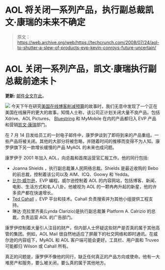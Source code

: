 # AOL 将关闭一系列产品，执行副总裁凯文·康瑞的未来不确定

> 原文：<https://web.archive.org/web/https://techcrunch.com/2008/07/24/aol-to-shutter-a-slew-of-products-evp-kevin-conroys-future-uncertain/>

# AOL 关闭一系列产品，凯文·康瑞执行副总裁前途未卜

**更新:** [邮件全文在此](https://web.archive.org/web/20230306024747/https://techcrunch.com/2008/07/24/full-text-of-aol-email-xdrive-aol-pictures-mymobile-and-bluestring-to-shut-down/)。

[![](img/e27224d3e2a6db7a7e682172450a7552.png)](https://web.archive.org/web/20230306024747/http://www.crunchbase.com/person/kevin-conroy) 今天下午在研究[美国在线博客削减预算](https://web.archive.org/web/20230306024747/https://techcrunch.com/2008/07/24/aol-makes-big-budget-cuts-across-blogs/)的故事时，我们无意中发现了一个正在美国在线展开的更大的故事。知情人士称，该公司正计划关闭大量不良产品。包括 Xdrive、AOL Pictures、 [Bluestring](https://web.archive.org/web/20230306024747/https://techcrunch.com/2007/09/17/aol-launches-bluestring/) 和 MyMobile 在内的产品都归入 EVP 产品和营销[凯文·康瑞](https://web.archive.org/web/20230306024747/http://www.crunchbase.com/person/kevin-conroy)部门。

在 7 月 14 日发给员工的一封电子邮件中，康罗伊谈到了即将到来的产品重组。一些产品将被关闭。其他的大部分将被忽略，并随着时间的推移而变得不为人知。康罗伊旗下另一款增长缓慢的产品 MyAOL 的未来也成问题。

康罗伊于 2001 年加入 AOL，向总裁和首席运营官汇报工作。他的同行包括:

*   Joanna Shields ，执行副总裁兼人民网络总裁。Shields 是最近收购的 Bebo 的前总裁，控制着该公司以及 AIM、ICQ、Goowy 和 Yedda。
*   [比尔·威尔逊](https://web.archive.org/web/20230306024747/http://www.crunchbase.com/person/bill-wilson)，EVP 编程。威尔逊控制着 AOL 的内容网站，包括博客、新闻、电影、生活方式和名人八卦。他被视为 AOL 的一颗冉冉升起的新星，他的许多资产都在快速增长。
*   [Ted Cahall](https://web.archive.org/web/20230306024747/http://www.crunchbase.com/person/ted-cahall) ，EVP 平台和技术。Cahall 负责搜索并为其他小组提供工程支持。
*   琳达·克拉里齐奥(Lynda Clarizio)是执行副总裁兼 Platform A. Calrizio 的总裁，负责运营 AOL 的广告部门。

康罗伊控制着大量引人注目的财产，但内部人士怀疑这些财产是否真的属于其他高管的集团。例如，AOL Mail 很自然地适应了屏蔽下的社交网络和即时通讯。在威尔逊的内容组下，MyAOL 和 AOL 客户端可能会更好。工具栏、用户面和 Truveo 可能都归 Wilson 或 Cahall 所有。

真正的问题是，康罗伊不像他的同行，缺乏任何真正的产品方向或使命。他有一大堆房产和服务，要么被关闭，要么真的属于其他地方。